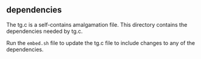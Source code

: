## dependencies

The tg.c is a self-contains amalgamation file. This directory contains the dependencies needed by tg.c.

Run the `embed.sh` file to update the tg.c file to include changes to 
any of the dependencies.
